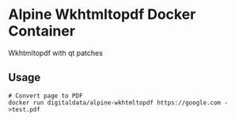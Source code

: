 # Alpine Wkhtmltopdf Docker Container

Wkhtmltopdf with qt patches

## Usage

```
# Convert page to PDF
docker run digitaldata/alpine-wkhtmltopdf https://google.com - >test.pdf
```


